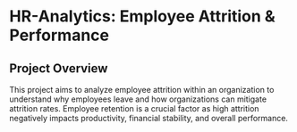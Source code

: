 # HR-Analytics: Employee Attrition & Performance
## Project Overview
This project aims to analyze employee attrition within an organization to understand why employees leave and how organizations can mitigate attrition rates. Employee retention is a crucial factor as high attrition negatively impacts productivity, financial stability, and overall performance.
